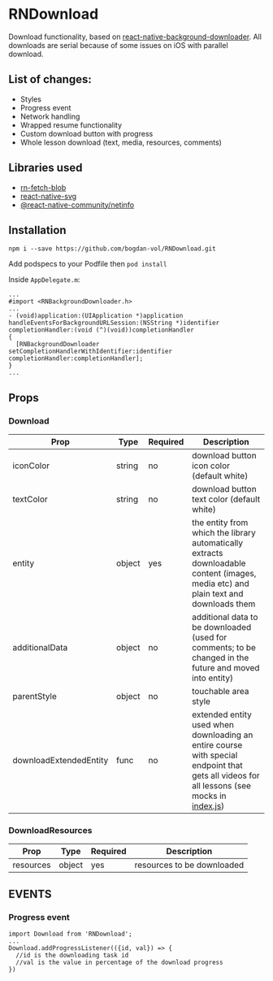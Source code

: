 # RNDownload
Download functionality, based on [react-native-background-downloader](https://github.com/railroadmedia/react-native-background-downloader.git#2.3.4.1). All downloads are serial because of some issues on iOS with parallel download.
## List of changes:
* Styles
* Progress event
* Network handling
* Wrapped resume functionality
* Custom download button with progress
* Whole lesson download (text, media, resources, comments)
## Libraries used
* [rn-fetch-blob](https://github.com/joltup/rn-fetch-blob)
* [react-native-svg](https://github.com/react-native-community/react-native-svg)
* [@react-native-community/netinfo](https://github.com/react-native-community/react-native-netinfo)
## Installation
```
npm i --save https://github.com/bogdan-vol/RNDownload.git
```
Add podspecs to your Podfile then ```pod install```

Inside ```AppDelegate.m```:
```
...
#import <RNBackgroundDownloader.h>
...
- (void)application:(UIApplication *)application handleEventsForBackgroundURLSession:(NSString *)identifier completionHandler:(void (^)(void))completionHandler
{
  [RNBackgroundDownloader setCompletionHandlerWithIdentifier:identifier completionHandler:completionHandler];
}
...
```
## Props
### Download
Prop | Type | Required | Description
-----|------|----------|------------
iconColor | string | no | download button icon color (default white)
textColor | string | no | download button text color (default white)
entity | object | yes | the entity from which the library automatically extracts downloadable content (images, media etc) and plain text and downloads them
additionalData | object | no | additional data to be downloaded (used for comments; to be changed in the future and moved into entity)
parentStyle | object | no | touchable area style
downloadExtendedEntity | func | no | extended entity used when downloading an entire course with special endpoint that gets all videos for all lessons (see mocks in [index.js](https://github.com/bogdan-vol/RNDownload/blob/master/index.js))

### DownloadResources
Prop | Type | Required | Description
-----|------|----------|------------
resources | object | yes | resources to be downloaded
## EVENTS
### Progress event
```
import Download from 'RNDownload';
...
Download.addProgressListener(({id, val}) => {
  //id is the downloading task id
  //val is the value in percentage of the download progress
})
```

